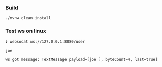 ### Build
```bash
./mvnw clean install
```
### Test ws on linux
```bash
❯ websocat ws://127.0.0.1:8080/user
```
```
joe 
```
```bash
ws got message: TextMessage payload=[joe ], byteCount=4, last=true]
```